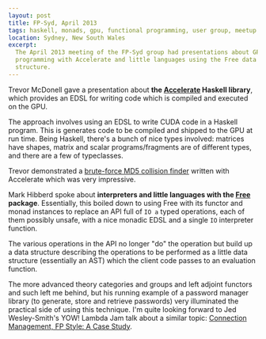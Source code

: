 ```yaml
---
layout: post
title: FP-Syd, April 2013
tags: haskell, monads, gpu, functional programming, user group, meetup
location: Sydney, New South Wales
excerpt: 
  The April 2013 meeting of the FP-Syd group had presentations about GPU
  programming with Accelerate and little languages using the Free data
  structure.
---
```


Trevor McDonell gave a presentation about **the [Accelerate][] Haskell
library**, which provides an EDSL for writing code which is compiled and
executed on the GPU.

[Accelerate]: http://hackage.haskell.org/package/accelerate

The approach involves using an EDSL to write CUDA code in a Haskell program.
This is generates code to be compiled and shipped to the GPU at run time.
Being Haskell, there's a bunch of nice types involved: matrices have shapes,
matrix and scalar programs/fragments are of different types, and there are a
few of typeclasses.

Trevor demonstrated a [brute-force MD5 collision finder][hashcat] written with
Accelerate which was very impressive.

[hashcat]: https://github.com/AccelerateHS/accelerate-examples/tree/master/examples/hashcat

Mark Hibberd spoke about **interpreters and little languages with the [Free][]
package**. Essentially, this boiled down to using Free with its functor and
monad instances to replace an API full of `IO a` typed operations, each of
them possibly unsafe, with a nice monadic EDSL and a single `IO` interpreter
function.

The various operations in the API no longer "do" the operation but build up a
data structure describing the operations to be performed as a little data
structure (essentially an AST) which the client code passes to an evaluation
function.

The more advanced theory categories and groups and left adjoint functors and
such left me behind, but his running example of a password manager library (to
generate, store and retrieve passwords) very illuminated the practical side of
using this technique. I'm quite looking forward to Jed Wesley-Smith's YOW!
Lambda Jam talk about a similar topic: [Connection Management, FP Style: A
Case Study][talk].

[Free]: http://hackage.haskell.org/package/free
[talk]: http://a.confui.com/public/conferences/5137e4d6680d707f99000005/locations/5137e4d6680d707f99000006/schedule/topics/515a436d567ee9da9000014e?framehost=http://www.yowconference.com.au
